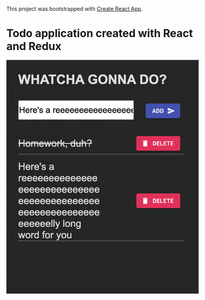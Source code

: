 This project was bootstrapped with [Create React App](https://github.com/facebook/create-react-app).

# Todo application created with React and Redux

![Sreenshot](./public/Screenshot.png?raw=true "screenshot")